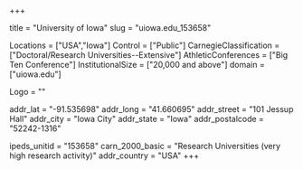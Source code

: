 
+++

title = "University of Iowa"
slug = "uiowa.edu_153658"

Locations = ["USA","Iowa"]
Control = ["Public"]
CarnegieClassification = ["Doctoral/Research Universities--Extensive"]
AthleticConferences = ["Big Ten Conference"]
InstitutionalSize = ["20,000 and above"]
domain = ["uiowa.edu"]

Logo = ""

addr_lat = "-91.535698"
addr_long = "41.660695"
addr_street = "101 Jessup Hall"
addr_city = "Iowa City"
addr_state = "Iowa"
addr_postalcode = "52242-1316"

ipeds_unitid = "153658"
carn_2000_basic = "Research Universities (very high research activity)"
addr_country = "USA"
+++
    
